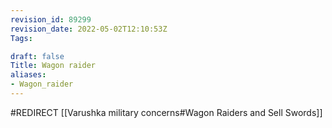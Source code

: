 ```yaml
---
revision_id: 89299
revision_date: 2022-05-02T12:10:53Z
Tags:

draft: false
Title: Wagon raider
aliases:
- Wagon_raider
---
```

#REDIRECT [[Varushka military concerns#Wagon Raiders and Sell Swords]]